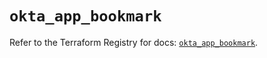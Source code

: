 # `okta_app_bookmark`

Refer to the Terraform Registry for docs: [`okta_app_bookmark`](https://registry.terraform.io/providers/okta/okta/4.8.1/docs/resources/app_bookmark).

